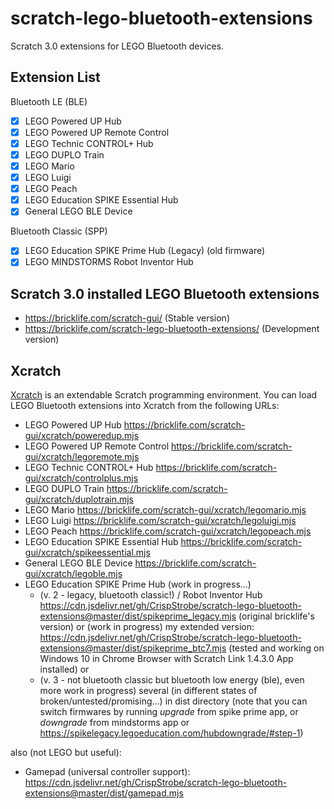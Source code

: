 # scratch-lego-bluetooth-extensions
Scratch 3.0 extensions for LEGO Bluetooth devices.

## Extension List
Bluetooth LE (BLE)
- [x] LEGO Powered UP Hub
- [x] LEGO Powered UP Remote Control
- [x] LEGO Technic CONTROL+ Hub
- [x] LEGO DUPLO Train
- [x] LEGO Mario
- [x] LEGO Luigi
- [x] LEGO Peach
- [x] LEGO Education SPIKE Essential Hub
- [x] General LEGO BLE Device

Bluetooth Classic (SPP)
- [x] LEGO Education SPIKE Prime Hub (Legacy) (old firmware)
- [x] LEGO MINDSTORMS Robot Inventor Hub

## Scratch 3.0 installed LEGO Bluetooth extensions
- https://bricklife.com/scratch-gui/ (Stable version)
- https://bricklife.com/scratch-lego-bluetooth-extensions/ (Development version)

## Xcratch
[Xcratch](https://xcratch.github.io) is an extendable Scratch programming environment. You can load LEGO Bluetooth extensions into Xcratch from the following URLs:
- LEGO Powered UP Hub https://bricklife.com/scratch-gui/xcratch/poweredup.mjs
- LEGO Powered UP Remote Control https://bricklife.com/scratch-gui/xcratch/legoremote.mjs
- LEGO Technic CONTROL+ Hub https://bricklife.com/scratch-gui/xcratch/controlplus.mjs
- LEGO DUPLO Train https://bricklife.com/scratch-gui/xcratch/duplotrain.mjs
- LEGO Mario https://bricklife.com/scratch-gui/xcratch/legomario.mjs
- LEGO Luigi https://bricklife.com/scratch-gui/xcratch/legoluigi.mjs
- LEGO Peach https://bricklife.com/scratch-gui/xcratch/legopeach.mjs
- LEGO Education SPIKE Essential Hub https://bricklife.com/scratch-gui/xcratch/spikeessential.mjs
- General LEGO BLE Device https://bricklife.com/scratch-gui/xcratch/legoble.mjs
- LEGO Education SPIKE Prime Hub (work in progress...)
  - (v. 2 - legacy, bluetooth classic!) / Robot Inventor Hub https://cdn.jsdelivr.net/gh/CrispStrobe/scratch-lego-bluetooth-extensions@master/dist/spikeprime_legacy.mjs (original bricklife's version) or (work in progress) my extended version: https://cdn.jsdelivr.net/gh/CrispStrobe/scratch-lego-bluetooth-extensions@master/dist/spikeprime_btc7.mjs (tested and working on Windows 10 in Chrome Browser with Scratch Link 1.4.3.0 App installed) or
  - (v. 3 - not bluetooth classic but bluetooth low energy (ble), even more work in progress) several (in different states of broken/untested/promising...) in dist directory (note that you can switch firmwares by running *upgrade* from spike prime app, or *downgrade* from mindstorms app or https://spikelegacy.legoeducation.com/hubdowngrade/#step-1)

also (not LEGO but useful):
- Gamepad (universal controller support): https://cdn.jsdelivr.net/gh/CrispStrobe/scratch-lego-bluetooth-extensions@master/dist/gamepad.mjs
